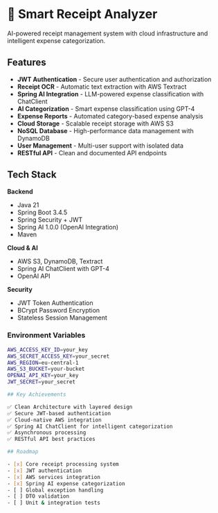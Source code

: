 # 🧾 Smart Receipt Analyzer

AI-powered receipt management system with cloud infrastructure and intelligent expense categorization.

## Features

- **JWT Authentication** - Secure user authentication and authorization
- **Receipt OCR** - Automatic text extraction with AWS Textract
- **Spring AI Integration** - LLM-powered expense classification with ChatClient
- **AI Categorization** - Smart expense classification using GPT-4
- **Expense Reports** - Automated category-based expense analysis
- **Cloud Storage** - Scalable receipt storage with AWS S3
- **NoSQL Database** - High-performance data management with DynamoDB
- **User Management** - Multi-user support with isolated data
- **RESTful API** - Clean and documented API endpoints

## Tech Stack

**Backend**
- Java 21
- Spring Boot 3.4.5
- Spring Security + JWT
- Spring AI 1.0.0 (OpenAI Integration)
- Maven

**Cloud & AI**
- AWS S3, DynamoDB, Textract
- Spring AI ChatClient with GPT-4
- OpenAI API

**Security**
- JWT Token Authentication
- BCrypt Password Encryption
- Stateless Session Management

### Environment Variables
```bash
AWS_ACCESS_KEY_ID=your_key
AWS_SECRET_ACCESS_KEY=your_secret
AWS_REGION=eu-central-1
AWS_S3_BUCKET=your-bucket
OPENAI_API_KEY=your_key
JWT_SECRET=your_secret

## Key Achievements

✅ Clean Architecture with layered design  
✅ Secure JWT-based authentication  
✅ Cloud-native AWS integration  
✅ Spring AI ChatClient for intelligent categorization  
✅ Asynchronous processing  
✅ RESTful API best practices  

## Roadmap

- [x] Core receipt processing system
- [x] JWT authentication
- [x] AWS services integration
- [x] Spring AI expense categorization
- [ ] Global exception handling
- [ ] DTO validation
- [ ] Unit & integration tests


